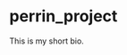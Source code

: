 # perrin_project

This is my short bio.

<a href="https://github.com/Thomas-Pr">
   <img src="https://avatars.githubusercontent.com/u/102051242?v=4?s=100" width=">
   <br /><sub><b>Isaac Perrin</b></sub>
</a>













